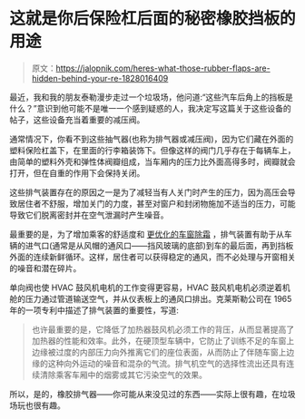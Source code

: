 # 这就是你后保险杠后面的秘密橡胶挡板的用途

> 原文：<https://jalopnik.com/heres-what-those-rubber-flaps-are-hidden-behind-your-re-1828016409>

最近，我和我的朋友泰勒漫步走过一个垃圾场，他问道:“这些汽车后角上的挡板是什么？”意识到他可能不是唯一一个感到疑惑的人，我决定写这篇关于这些设备的帖子，这些设备充当着重要的减压阀。



通常情况下，你看不到这些抽气器(也称为排气器或减压阀)，因为它们藏在外面的塑料保险杠盖下，在里面的行李箱装饰下。但像这样的阀门几乎存在于每辆车上，由简单的塑料外壳和弹性体阀瓣组成，当车厢内的压力比外面高得多时，阀瓣就会打开，但在自重的作用下会保持关闭。

这些排气装置存在的原因之一是为了减轻当有人关门时产生的压力，因为高压会导致居住者不舒服，增加关门的力度，甚至对窗户和封闭物施加不适当的压力，可能导致它们脱离密封并在空气泄漏时产生噪音。

最重要的是，为了增加乘客的舒适度和 [更优化的车窗除霜](http://www.itw-efc.com/en/products/interior_components/interior_airflow/pressure_relief_valves) ，排气装置有助于从车辆的进气口(通常是从风帽的通风口——挡风玻璃的底部)到车的最后面，再到挡板外面的连续新鲜循环。这样，居住者可以获得稳定的通风，而不必处理与开窗相关的噪音和潜在碎片。

单向阀也使 HVAC 鼓风机电机的工作变得更容易，HVAC 鼓风机电机必须逆着机舱的压力通过管道输送空气，并从仪表板上的通风口排出。克莱斯勒公司在 1965 年的一项专利中描述了排气装置的重要性，写道:

> 也许最重要的是，它降低了加热器鼓风机必须工作的背压，从而显著提高了加热器的性能和效率。此外，在硬顶型车辆中，它防止了训练不足的车窗上边缘被过度的内部压力向外推离它们的座位表面，从而防止了伴随车窗上边缘的这种向外运动的噪音和混杂的气流。排气机空气的选择性流出还具有连续清除乘客车厢中的烟雾或其它污染空气的效果。

所以，是的，橡胶排气器——你可能从来没见过的东西——实际上很有趣，在垃圾场玩也很有趣。